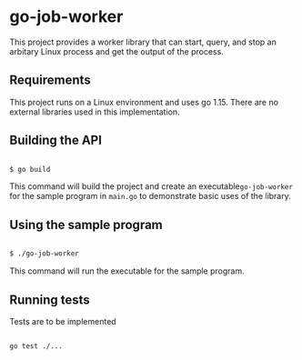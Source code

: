 
# go-job-worker

  

This project provides a worker library that can start, query, and stop an arbitary Linux process and get the output of the process.

  

## Requirements

This project runs on a Linux environment and uses go 1.15. There are no external libraries used in this implementation.

  

## Building the API

  

```bash

$ go build

```

  

This command will build the project and create an executable`go-job-worker` for the sample program in `main.go` to demonstrate basic uses of the library. 

  
  

## Using the sample program

```bash

$ ./go-job-worker

```

This command will run the executable for the sample program.

  
  

## Running tests

  
Tests are to be implemented

  

```bash

go test ./...

```

